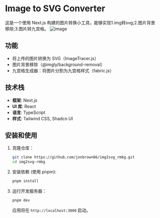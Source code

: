 # Image to SVG Converter

这是一个使用 Next.js 构建的图片转换小工具，能够实现1.img转svg;2.图片背景移除;3.图片转九宫格。
![image](https://github.com/user-attachments/assets/ed9061b6-326b-44bb-9ebc-0ce966f7567f)

[1]:https://img2svg-rmbg.vercel.app/

## 功能

- 将上传的图片转换为 SVG（ImageTracer.js）
- 图片背景移除（@imgly/background-removal）
- 九宫格生成器：将图片分割为九宫格样式（fabric.js）


## 技术栈

- **框架**: Next.js
- **UI 库**: React
- **语言**: TypeScript
- **样式**: Tailwind CSS, Shadcn UI

## 安装和使用

1.  克隆仓库：
    ```bash
    git clone https://github.com/jonbrown66/img2svg_rmbg.git
    cd img2svg-rmbg
    ```
2.  安装依赖 (使用 pnpm):
    ```bash
    pnpm install
    ```
3.  运行开发服务器：
    ```bash
    pnpm dev
    ```
    应用将在 `http://localhost:3000` 启动。
